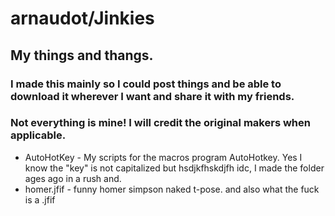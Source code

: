 # arnaudot/Jinkies
## My things and thangs.
### I made this mainly so I could post things and be able to download it wherever I want and share it with my friends.
### Not everything is mine! I will credit the original makers when applicable.
* AutoHotKey - My scripts for the macros program AutoHotkey. Yes I know the "key" is not capitalized but hsdjkfhskdjfh idc, I made the folder ages ago in a rush and.
* homer.jfif - funny homer simpson naked t-pose. and also what the fuck is a .jfif
